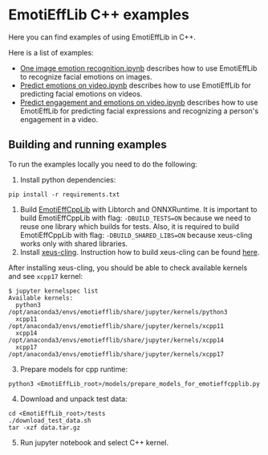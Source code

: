 # EmotiEffLib C++ examples

Here you can find examples of using EmotiEffLib in C++.

Here is a list of examples:
- [One image emotion recognition.ipynb](https://github.com/sb-ai-lab/EmotiEffLib/blob/main/docs/tutorials/cpp/One%20image%20emotion%20recognition.ipynb)
    describes how to use EmotiEffLib to recognize facial emotions on images.
- [Predict emotions on video.ipynb](https://github.com/sb-ai-lab/EmotiEffLib/blob/main/docs/tutorials/cpp/Predict%20emotions%20on%20video.ipynb) describes
    how to use EmotiEffLib for predicting facial emotions on videos.
- [Predict engagement and emotions on video.ipynb](https://github.com/sb-ai-lab/EmotiEffLib/blob/main/docs/tutorials/cpp/Predict%20engagement%20and%20emotions%20on%20video.ipynb) describes how to use EmotiEffLib for predicting facial expressions and recognizing a person's engagement in a video.

## Building and running examples
To run the examples locally you need to do the following:
1. Install python dependencies:
  ```
  pip install -r requirements.txt
  ```
1. Build [EmotiEffCppLib](../../../emotieffcpplib) with Libtorch and ONNXRuntime. It is important to
   build EmotiEffCppLib with flag: `-DBUILD_TESTS=ON` because we need
   to reuse one library which builds for tests. Also, it is required to build
   EmotiEffCppLib with flag: `-DBUILD_SHARED_LIBS=ON` because xeus-cling works
   only with shared libraries.
2. Install [xeus-cling](https://github.com/jupyter-xeus/xeus-cling). Instruction how to build xeus-cling can be found [here](https://xeus-cling.readthedocs.io/en/latest/installation.html).

  After installing xeus-cling, you should be able to check available kernels and see `xcpp17` kernel:
  ```
  $ jupyter kernelspec list
  Available kernels:
    python3    /opt/anaconda3/envs/emotiefflib/share/jupyter/kernels/python3
    xcpp11     /opt/anaconda3/envs/emotiefflib/share/jupyter/kernels/xcpp11
    xcpp14     /opt/anaconda3/envs/emotiefflib/share/jupyter/kernels/xcpp14
    xcpp17     /opt/anaconda3/envs/emotiefflib/share/jupyter/kernels/xcpp17
  ```
3. Prepare models for cpp runtime:
  ```
  python3 <EmotiEffLib_root>/models/prepare_models_for_emotieffcpplib.py
  ```
4. Download and unpack test data:
  ```
  cd <EmotiEffLib_root>/tests
  ./download_test_data.sh
  tar -xzf data.tar.gz
  ```
5. Run jupyter notebook and select C++ kernel.
